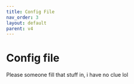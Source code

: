 ```yaml
---
title: Config File
nav_order: 3
layout: default
parent: v4
---
```


# Config file

Please someone fill that stuff in, i have no clue lol
